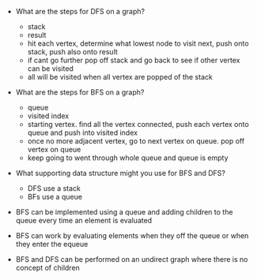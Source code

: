 - What are the steps for DFS on a graph?
  - stack
  - result 
  - hit each vertex, determine what lowest node to visit next, push onto stack, push also onto result 
  - if cant go further pop off stack and go back to see if other vertex can be visited 
  - all will be visited when all vertex are popped of the stack 

- What are the steps for BFS on a graph?
  - queue 
  - visited index 
  - starting vertex. find all the vertex connected, push each vertex onto queue and push into visited index 
  - once no more adjacent vertex, go to next vertex on queue. pop off vertex on queue
  - keep going to went through whole queue and queue is empty

- What supporting data structure might you use for BFS and DFS?
  - DFS use a stack 
  - BFs use a queue 

- BFS can be implemented using a queue and adding children to the queue every time an element is evaluated 
- BFS can work  by evaluating elements when they off the queue or when they enter the equeue
- BFS and DFS can be performed on an undirect graph where there is no concept of children

